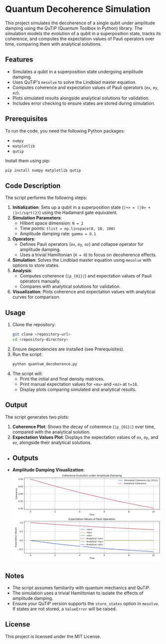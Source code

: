 # Quantum Decoherence Simulation

This project simulates the decoherence of a single qubit under amplitude damping using the QuTiP (Quantum Toolbox in Python) library. The simulation models the evolution of a qubit in a superposition state, tracks its coherence, and computes the expectation values of Pauli operators over time, comparing them with analytical solutions.

## Features
- Simulates a qubit in a superposition state undergoing amplitude damping.
- Uses QuTiP's `mesolve` to solve the Lindblad master equation.
- Computes coherence and expectation values of Pauli operators (`σx`, `σy`, `σz`).
- Plots simulated results alongside analytical solutions for validation.
- Includes error checking to ensure states are stored during simulation.

## Prerequisites
To run the code, you need the following Python packages:
- `numpy`
- `matplotlib`
- `qutip`

Install them using pip:
```bash
pip install numpy matplotlib qutip
```

## Code Description
The script performs the following steps:
1. **Initialization**: Sets up a qubit in a superposition state (`|+> = (|0> + |1>)/sqrt(2)`) using the Hadamard gate equivalent.
2. **Simulation Parameters**:
   - Hilbert space dimension: `N = 2`
   - Time points: `tlist = np.linspace(0, 10, 100)`
   - Amplitude damping rate: `gamma = 0.1`
3. **Operators**:
   - Defines Pauli operators (`σx`, `σy`, `σz`) and collapse operator for amplitude damping.
   - Uses a trivial Hamiltonian (`H = 0`) to focus on decoherence effects.
4. **Simulation**: Solves the Lindblad master equation using `mesolve` with options to store states.
5. **Analysis**:
   - Computes coherence (`|ρ_{01}|`) and expectation values of Pauli operators manually.
   - Compares with analytical solutions for validation.
6. **Visualization**: Plots coherence and expectation values with analytical curves for comparison.

## Usage
1. Clone the repository:
   ```bash
   git clone <repository-url>
   cd <repository-directory>
   ```
2. Ensure dependencies are installed (see Prerequisites).
3. Run the script:
   ```bash
   python quantum_decoherence.py
   ```
4. The script will:
   - Print the initial and final density matrices.
   - Print manual expectation values for `<σx>` and `<σz>` at `t=10`.
   - Display plots comparing simulated and analytical results.

## Output
The script generates two plots:
1. **Coherence Plot**: Shows the decay of coherence (`|ρ_{01}|`) over time, compared with the analytical solution.
2. **Expectation Values Plot**: Displays the expectation values of `σx`, `σy`, and `σz`, alongside their analytical solutions.
- ## Outputs

- **Amplitude Damping Visualization**: ![Amplitude Damping Simulation](https://github.com/Ronanasr/QubitNoiseSim/blob/main/amplitude_damping.png)


## Notes
- The script assumes familiarity with quantum mechanics and QuTiP.
- The simulation uses a trivial Hamiltonian to isolate the effects of amplitude damping.
- Ensure your QuTiP version supports the `store_states` option in `mesolve`. If states are not stored, a `ValueError` will be raised.

## License
This project is licensed under the MIT License.

